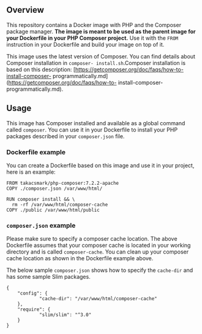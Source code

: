 ## Overview

This repository contains a Docker image with PHP and the
Composer package manager.
**The image is meant to be used as the parent image for your
Dockerfile in your PHP Composer project.** Use it with the
`FROM` instruction in your Dockerfile and build your image on
top of it.

This image uses the latest version of Composer. You can find
details about Composer installation in `composer-
install.sh`.Composer installation is based on this description:
[https://getcomposer.org/doc/faqs/how-to-install-composer-
programmatically.md](https://getcomposer.org/doc/faqs/how-to-
install-composer-programmatically.md).

## Usage

This image has Composer installed and available as a global
command called `composer`. You can use it in your Dockerfile to
install your PHP packages described in your `composer.json`
file.

### Dockerfile example

You can create a Dockerfile based on this image and use it in
your project, here is an example:
```
FROM takacsmark/php-composer:7.2.2-apache
COPY ./composer.json /var/www/html/

RUN composer install && \
  rm -rf /var/www/html/composer-cache
COPY ./public /var/www/html/public
```

### `composer.json` example

Please make sure to specify a composer cache location. The above
Dockerfile assumes that your composer cache is located in your
working directory and is called `composer-cache`. You can clean
up your composer cache location as shown in the Dockerfile
example above.

The below sample `composer.json` shows how to specify the
`cache-dir` and has some sample Slim packages.

```
{
	"config": {
			"cache-dir": "/var/www/html/composer-cache"
	},
	"require": {
			"slim/slim": "^3.0"
	}
}
```
